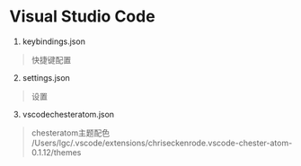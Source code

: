 Visual Studio Code
==================

1. keybindings.json
 > 快捷键配置

2. settings.json
  > 设置

3. vscodechesteratom.json
  > chesteratom主题配色
  > /Users/lgc/.vscode/extensions/chriseckenrode.vscode-chester-atom-0.1.12/themes
